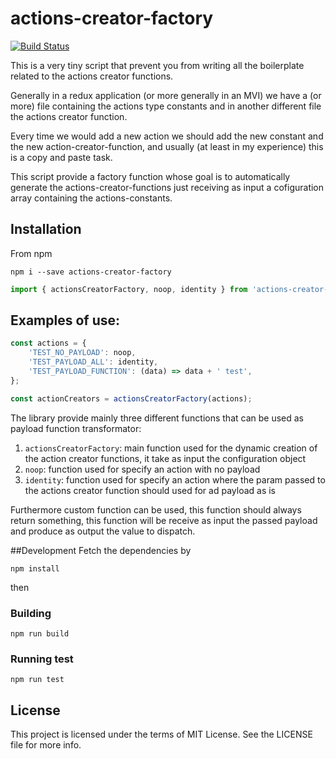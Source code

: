 # actions-creator-factory
[![Build Status](https://travis-ci.org/mattiaocchiuto/actions-creator-factory.svg?branch=master)](https://travis-ci.org/mattiaocchiuto/actions-creator-factory)

This is a very tiny script that prevent you from writing all the boilerplate related to the actions creator functions.

Generally in a redux application (or more generally in an MVI) we have a (or more) file containing the actions type constants and in another different file the actions creator function.

Every time we would add a new action we should add the new constant and the new action-creator-function, and usually (at least in my experience) this is a copy and paste task.

This script provide a factory function whose goal is to automatically generate the actions-creator-functions just receiving as input a cofiguration array containing the actions-constants.

## Installation
From npm
```
npm i --save actions-creator-factory
```
```javascript
import { actionsCreatorFactory, noop, identity } from 'actions-creator-factory';
```

## Examples of use:
```javascript
const actions = {
    'TEST_NO_PAYLOAD': noop,
    'TEST_PAYLOAD_ALL': identity,
    'TEST_PAYLOAD_FUNCTION': (data) => data + ' test',
};

const actionCreators = actionsCreatorFactory(actions);
```
The library provide mainly three different functions that can be used as payload function transformator:

1. ```actionsCreatorFactory```: main function used for the dynamic creation of the action creator functions, it take as input the configuration object
2. ```noop```: function used for specify an action with no payload
3. ```identity```: function used for specify an action where the param passed to the actions creator function should used for ad payload as is

Furthermore custom function can be used, this function should always return something, this function will be receive as input the passed payload and produce as output the value to dispatch.

##Development
Fetch the dependencies by
```
npm install
```
then
### Building
```
npm run build
```

### Running test
```
npm run test
```
  
## License
This project is licensed under the terms of MIT License. See the LICENSE file for more info.
